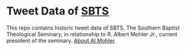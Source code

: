 #  Tweet Data of [SBTS](https://www.sbts.edu/)

This repo contains historic tweet data of SBTS, The Southern Baptist Theological Seminary, in relationship to R. Albert Mohler Jr., current president of the seminary. [About Al Mohler](https://web.archive.org/web/20221103132642/https://albertmohler.com/about).
